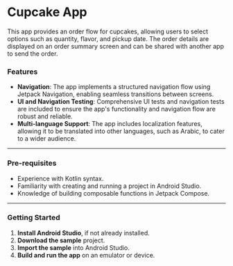 Cupcake App
=================================

This app provides an order flow for cupcakes, allowing users to select options such as quantity, flavor, and pickup date. The order details are displayed on an order summary screen and can be shared with another app to send the order.

### Features
- **Navigation**: The app implements a structured navigation flow using Jetpack Navigation, enabling seamless transitions between screens.
- **UI and Navigation Testing**: Comprehensive UI tests and navigation tests are included to ensure the app's functionality and navigation flow are robust and reliable.
- **Multi-language Support**: The app includes localization features, allowing it to be translated into other languages, such as Arabic, to cater to a wider audience.

---

### Pre-requisites
- Experience with Kotlin syntax.
- Familiarity with creating and running a project in Android Studio.
- Knowledge of building composable functions in Jetpack Compose.

---

### Getting Started

1. **Install Android Studio**, if not already installed.
2. **Download the sample** project.
3. **Import the sample** into Android Studio.
4. **Build and run the app** on an emulator or device.
